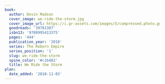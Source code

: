 ```yaml
---
book:
  author: Devin Madson
  cover_image: we-ride-the-storm.jpg
  cover_image_url: https://i.gr-assets.com/images/S/compressed.photo.goodreads.com/books/1526473689l/39781307._SX98_.jpg
  goodreads: '39781307'
  isbn13: '9780995413375'
  pages: '444'
  publication_year: '2018'
  series: The Reborn Empire
  series_position: '1'
  slug: we-ride-the-storm
  spine_color: '#c1b482'
  title: We Ride the Storm
plan:
  date_added: '2018-11-03'
---
```

